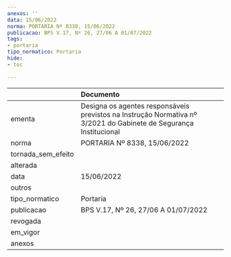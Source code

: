 ```yaml
---
anexos: ''
data: 15/06/2022
norma: PORTARIA Nº 8338, 15/06/2022
publicacao: BPS V.17, Nº 26, 27/06 A 01/07/2022
tags:
- portaria
tipo_normatico: Portaria
hide: 
- toc 
 
---
```


|                    | Documento                                                                                                         |
|:-------------------|:------------------------------------------------------------------------------------------------------------------|
| ementa             | Designa os agentes responsáveis previstos na Instrução Normativa nº 3/2021 do Gabinete de Segurança Institucional |
| norma              | PORTARIA Nº 8338, 15/06/2022                                                                                      |
| tornada_sem_efeito |                                                                                                                   |
| alterada           |                                                                                                                   |
| data               | 15/06/2022                                                                                                        |
| outros             |                                                                                                                   |
| tipo_normatico     | Portaria                                                                                                          |
| publicacao         | BPS V.17, Nº 26, 27/06 A 01/07/2022                                                                               |
| revogada           |                                                                                                                   |
| em_vigor           |                                                                                                                   |
| anexos             |                                                                                                                   |